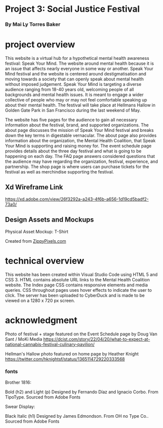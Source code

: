 
# Project 3: Social Justice Festival

### By Mai Ly Torres Baker

# project overview

This website is a virtual hub for a hypothetical mental health awareness festival: Speak Your Mind. The website around mental health because it is an issue that affects nearly everyone in some way or another. Speak Your Mind festival and the website is centered around destigmatisation and moving towards a society that can openly speak about mental health without imposed judgement. Speak Your Mind is targeting a diverse audience ranging from 18-40 years old, welcoming people of all backgrounds and mental health issues. It is meant to engage a wider collective of people who may or may not feel comfortable speaking up about their mental health. The festival will take place at Hellmans Hallow in Golden Gate Park in San Francisco during the last weekend of May. 

The website has five pages for the audience to gain all necessary information about the festival, brand, and supported organizations. The about page discusses the mission of Speak Your Mind festival and breaks down the key terms in digestable vernacular. The about page also provides information about the organization, the Mental Health Coalition, that Speak Your Mind is supporting and raising money for. The event schedule page provides details about the three day festival and what is going to be happening on each day. The FAQ page answers considered questions that the audience may have regarding the organization, festival, experience, and partnership. The shop page is where users can purchase tickets for the festival as well as merchindise supporting the festival. 

## Xd Wireframe Link

https://xd.adobe.com/view/26f3292a-a243-4f6b-a656-1d19cd5badf2-73a0/

## Design Assets and Mockups 

Physical Asset Mockup: T-Shirt

Created from <a href='http://zippypixels.com/'>ZippyPixels.com</a>

# technical overview

This website has been created within Visual Studio Code using HTML 5 and CSS 3. HTML contains absolute URL links to the Mental Health Coalition website. The Index page CSS contains responsive elements and media queries. CSS throughout pages uses hover effects to indicate the user to click. The server has been uploaded to CyberDuck and is made to be viewed on a 1280 x 720 px screen.  

# acknowledgment

Photo of festival + stage featured on the Event Schedule page 
 by Doug Van Sant / MoKi Media
https://dcist.com/story/22/04/20/what-to-expect-at-national-cannabis-festival-culinary-pavilion/

Hellman's Hallow photo featured on home page 
 by Heather Knight
https://twitter.com/hknightsf/status/1365114729220333568


### fonts
Brother 1816: 

Bold (h2) and Light (p)
Designed by Fernando Díaz and Ignacio Corbo. From TipoType. 
Sourced from Adobe Fonts

Swear Display:

Black Italic (h1)
Designed by James Edmondson. From OH no Type Co..
Sourced from Adobe Fonts





